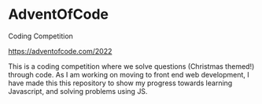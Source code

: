 # AdventOfCode
Coding Competition


https://adventofcode.com/2022


This is a coding competition where we solve questions (Christmas themed!) through code. As I am working on moving to front end web development, I have made this this repository 
to show my progress towards learning Javascript, and solving problems using JS.
